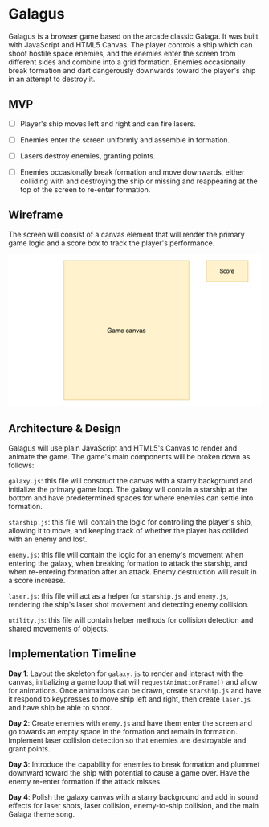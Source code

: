 # Galagus

Galagus is a browser game based on the arcade classic Galaga. It was built with JavaScript and HTML5 Canvas. The player controls a ship which can shoot hostile space enemies, and the enemies enter the screen from different sides and combine into a grid formation. Enemies occasionally break formation and dart dangerously downwards toward the player's ship in an attempt to destroy it.

## MVP

- [ ] Player's ship moves left and right and can fire lasers.
- [ ] Enemies enter the screen uniformly and assemble in formation.
- [ ] Lasers destroy enemies, granting points.
- [ ] Enemies occasionally break formation and move downwards, either colliding with and destroying the ship or missing and reappearing at the top of the screen to re-enter formation.


## Wireframe

The screen will consist of a canvas element that will render the primary game logic and a score box to track the player's performance.

![galagus_wireframe](./assets/images/galagus_wireframe.png)

## Architecture & Design

Galagus will use plain JavaScript and HTML5's Canvas to render and animate the game. The game's main components will be broken down as follows:

`galaxy.js`: this file will construct the canvas with a starry background and initialize the primary game loop. The galaxy will contain a starship at the bottom and have predetermined spaces for where enemies can settle into formation.

`starship.js`: this file will contain the logic for controlling the player's ship, allowing it to move, and keeping track of whether the player has collided with an enemy and lost.

`enemy.js`: this file will contain the logic for an enemy's movement when entering the galaxy, when breaking formation to attack the starship, and when re-entering formation after an attack. Enemy destruction will result in a score increase.

`laser.js`: this file will act as a helper for `starship.js` and `enemy.js`, rendering the ship's laser shot movement and detecting enemy collision.

`utility.js`: this file will contain helper methods for collision detection and shared movements of objects.

## Implementation Timeline

**Day 1**: Layout the skeleton for `galaxy.js` to render and interact with the canvas, initializing a game loop that will `requestAnimationFrame()` and allow for animations. Once animations can be drawn, create `starship.js` and have it respond to keypresses to move ship left and right, then create `laser.js` and have ship be able to shoot.

**Day 2**: Create enemies with `enemy.js` and have them enter the screen and go towards an empty space in the formation and remain in formation. Implement laser collision detection so that enemies are destroyable and grant points.

**Day 3**: Introduce the capability for enemies to break formation and plummet downward toward the ship with potential to cause a game over. Have the enemy re-enter formation if the attack misses.

**Day 4**: Polish the galaxy canvas with a starry background and add in sound effects for laser shots, laser collision, enemy-to-ship collision, and the main Galaga theme song.
